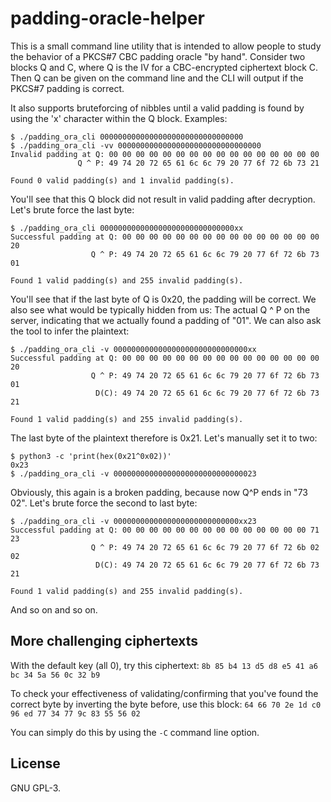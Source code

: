 # padding-oracle-helper
This is a small command line utility that is intended to allow people to study
the behavior of a PKCS#7 CBC padding oracle "by hand". Consider two blocks Q
and C, where Q is the IV for a CBC-encrypted ciphertext block C. Then Q can be
given on the command line and the CLI will output if the PKCS#7 padding is
correct.

It also supports bruteforcing of nibbles until a valid padding is found by
using the 'x' character within the Q block. Examples:

```
$ ./padding_ora_cli 00000000000000000000000000000000
$ ./padding_ora_cli -vv 00000000000000000000000000000000
Invalid padding at Q: 00 00 00 00 00 00 00 00 00 00 00 00 00 00 00 00
               Q ^ P: 49 74 20 72 65 61 6c 6c 79 20 77 6f 72 6b 73 21

Found 0 valid padding(s) and 1 invalid padding(s).
```

You'll see that this Q block did not result in valid padding after decryption.
Let's brute force the last byte:

```
$ ./padding_ora_cli 000000000000000000000000000000xx
Successful padding at Q: 00 00 00 00 00 00 00 00 00 00 00 00 00 00 00 20
                  Q ^ P: 49 74 20 72 65 61 6c 6c 79 20 77 6f 72 6b 73 01

Found 1 valid padding(s) and 255 invalid padding(s).
```

You'll see that if the last byte of Q is 0x20, the padding will be correct. We
also see what would be typically hidden from us: The actual Q ^ P on the
server, indicating that we actually found a padding of "01". We can also ask
the tool to infer the plaintext:

```
$ ./padding_ora_cli -v 000000000000000000000000000000xx
Successful padding at Q: 00 00 00 00 00 00 00 00 00 00 00 00 00 00 00 20
                  Q ^ P: 49 74 20 72 65 61 6c 6c 79 20 77 6f 72 6b 73 01
                   D(C): 49 74 20 72 65 61 6c 6c 79 20 77 6f 72 6b 73 21

Found 1 valid padding(s) and 255 invalid padding(s).
```

The last byte of the plaintext therefore is 0x21. Let's manually set it to two:

```
$ python3 -c 'print(hex(0x21^0x02))'
0x23
$ ./padding_ora_cli -v 00000000000000000000000000000023
```

Obviously, this again is a broken padding, because now Q^P ends in "73 02".
Let's brute force the second to last byte:

```
$ ./padding_ora_cli -v 0000000000000000000000000000xx23
Successful padding at Q: 00 00 00 00 00 00 00 00 00 00 00 00 00 00 71 23
                  Q ^ P: 49 74 20 72 65 61 6c 6c 79 20 77 6f 72 6b 02 02
                   D(C): 49 74 20 72 65 61 6c 6c 79 20 77 6f 72 6b 73 21

Found 1 valid padding(s) and 255 invalid padding(s).
```

And so on and so on.

## More challenging ciphertexts
With the default key (all 0), try this ciphertext: `8b 85 b4 13 d5 d8 e5 41 a6 bc 34 5a 56 0c 32 b9`

To check your effectiveness of validating/confirming that you've found the
correct byte by inverting the byte before, use this block:
`64 66 70 2e 1d c0 96 ed 77 34 77 9c 83 55 56 02`

You can simply do this by using the `-C` command line option.

## License
GNU GPL-3.

